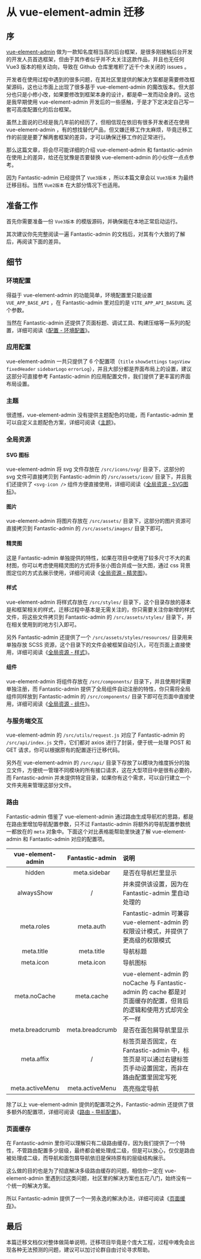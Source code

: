 # 从 vue-element-admin 迁移

## 序

[vue-element-admin](https://github.com/PanJiaChen/vue-element-admin) 做为一款知名度相当高的后台框架，是很多刚接触后台开发的开发人员首选框架，但由于其作者似乎并不太关注这款作品，并且也无任何 Vue3 版本的相关动向，导致在 Github 仓库里堆积了近千个未关闭的 issues 。

开发者在使用过程中遇到的很多问题，在其社区里提供的解决方案都是需要修改框架源码，这也让市面上出现了很多基于 vue-element-admin 的魔改版本。但大部分也只是小修小改，如果要修改到框架本身的设计，都是牵一发而动全身的。这也是我早期使用 vue-element-admin 开发后的一些感触，于是才下定决定自己写一套可高度配置化的后台框架。

虽然上面说的已经是我几年前的经历了，但相信现在依旧有很多开发者还在使用 vue-element-admin ，有的想找替代产品，但又嫌迁移工作太麻烦，毕竟迁移工作的前提是要了解两套框架的差异，才可以确保迁移工作的正常进行。

那么这篇文章，将会尽可能详细的介绍 vue-element-admin 和 fantastic-admin 在使用上的差异，给还在犹豫是否要替换 vue-element-admin 的小伙伴一点点参考。

因为 Fantastic-admin 已经提供了 `Vue3版本` ，所以本篇文章会以 `Vue3版本` 为最终迁移目标。当然 `Vue2版本` 在大部分情况下也适用。

## 准备工作

首先你需要准备一份 `Vue3版本` 的模版源码，并确保能在本地正常启动运行。

其次建议你先完整阅读一遍 Fantastic-admin 的文档后，对其有个大致的了解后，再阅读下面的差异。

## 细节

### 环境配置

得益于 vue-element-admin 的功能简单，环境配置里只能设置 `VUE_APP_BASE_API` ，在 Fantastic-admin 里对应的是 `VITE_APP_API_BASEURL` 这个参数。

当然在 Fantastic-admin 还提供了页面标题、调试工具、构建压缩等一系列的配置，详细可阅读《[配置 - 环境配置](configure.md#环境配置)》。

### 应用配置

vue-element-admin 一共只提供了 6 个配置项（`title` `showSettings` `tagsView` `fixedHeader` `sidebarLogo` `errorLog`），并且大部分都是界面布局上的设置，建议这部分可直接参考 Fantastic-admin 的应用配置文件，我们提供了更丰富的界面布局设置。

### 主题

很遗憾，vue-element-admin 没有提供主题配色的功能，而 Fantastic-admin 里可以自定义主题配色方案，详细可阅读《[主题](theme.md)》。

### 全局资源

#### SVG 图标

vue-element-admin 将 svg 文件存放在 `/src/icons/svg/` 目录下，这部分的 svg 文件可直接拷贝到 Fantastic-admin 的 `/src/assets/icon/` 目录下，并且我们还提供了 `<svg-icon />` 组件方便直接使用，详细可阅读《[全局资源 - SVG图标](global-resources.md#svg-图标)》。

#### 图片

vue-element-admin 将图片存放在 `/src/assets/` 目录下，这部分的图片资源可直接拷贝到 Fantastic-admin 的 `/src/assets/images/` 目录下即可。

#### 精灵图

这是 Fantastic-admin 单独提供的特性，如果在项目中使用了较多尺寸不大的素材图，你可以考虑使用精灵图的方式将多张小图合并成一张大图，通过 css 背景图定位的方式去展示使用，详细可阅读《[全局资源 - 精灵图](global-resources.md#精灵图)》。

#### 样式

vue-element-admin 将样式存放在 `/src/styles/` 目录下，这个目录存放的基本是和框架相关的样式，迁移过程中基本是无需关注的，你只需要关注你新增的样式文件，将这些文件拷贝到 Fantastic-admin 的 `/src/assets/styles/` 目录下，并在相关使用到的地方引入即可。

另外 Fantastic-admin 还提供了一个 `/src/assets/styles/resources/` 目录用来单独存放 SCSS 资源，这个目录下的文件会被框架自动引入，可在页面上直接使用，详细可阅读《[全局资源 - 样式](global-resources.md#样式)》。

#### 组件

vue-element-admin 将组件存放在 `/src/components/` 目录下，并且使用时需要单独注册，而 Fantastic-admin 提供了全局组件自动注册的特性，你只需将全局组件同样放到 Fantastic-admin 的 `/src/components/` 目录下即可在页面中直接使用，详细可阅读《[全局资源 - 组件](global-resources.md#组件)》。

### 与服务端交互

vue-element-admin 的 `/src/utils/request.js` 对应了 Fantastic-admin 的 `/src/api/index.js` 文件，它们都对 axios 进行了封装，便于统一处理 POST 和 GET 请求，你可以根据原有的配置逐行迁移代码。

另外在 vue-element-admin 的 `/src/api/` 目录下存放了以模块为维度拆分的独立文件，方便统一管理不同模块的所有接口请求，这在大型项目中是很有必要的，而 Fantastic-admin 并未提供特定目录，如果你有这个需求，可以自行建立一个文件夹用来管理这部分文件。

### 路由

Fantastic-admin 借鉴了 vue-element-admin 通过路由生成导航栏的思路，都是在路由里增加导航配置参数，只不过 Fantastic-admin 将额外的导航配置参数统一都放在的 `meta` 对象中。下面这个对比表格能帮助里快速了解 vue-element-admin 和 Fantastic-admin 对应的配置项。

| vue-element-admin | Fantastic-admin | 说明                                                                                                              |
| :---------------: | :-------------: | :---------------------------------------------------------------------------------------------------------------- |
|      hidden       |  meta.sidebar   | 是否在导航栏里显示                                                                                                |
|    alwaysShow     |        /        | 并未提供该设置，因为在 Fantastic-admin 里自动处理的                                                               |
|    meta.roles     |    meta.auth    | Fantastic-admin 可兼容 vue-element-admin 的权限设计模式，并提供了更高级的权限模式                                 |
|    meta.title     |   meta.title    | 导航标题                                                                                                          |
|     meta.icon     |    meta.icon    | 导航图标                                                                                                          |
|   meta.noCache    |   meta.cache    | vue-element-admin 的 noCache 与 Fantastic-admin 的 cache 都是对页面缓存的配置，但背后的逻辑和使用方式却完全不一样 |
|  meta.breadcrumb  | meta.breadcrumb | 是否在面包屑导航里显示                                                                                            |
|    meta.affix     |        /        | 标签页是否固定，在 Fantastic-admin 中，标签页是可以通过右键标签页手动设置固定，而非在路由配置里固定写死           |
|  meta.activeMenu  | meta.activeMenu | 高亮指定导航                                                                                                      |

除了以上 vue-element-admin 提供的配置项之外，Fantastic-admin 还提供了很多额外的配置项，详细可阅读《[路由 - 导航配置](router.md#导航配置)》。

### 页面缓存

在 Fantastic-admin 里你可以理解只有二级路由缓存，因为我们提供了一个特性，不管路由配置多少层级，最终都会被处理成二级，但是可以放心，仅仅是路由被处理成二级，而导航和面包屑导航依旧是保持原有的层级结构展示。

这么做的目的也是为了彻底解决多级路由缓存的问题，相信你一定在 vue-element-admin 里遇到过这类问题，社区里的解决方案也五花八门，始终没有一个统一的解决方案。

所以 Fantastic-admin 提供了一个一劳永逸的解决办法，详细可阅读《[页面缓存](keep-alive.md)》。

## 最后

本篇迁移文档仅对整体做简单说明，迁移项目毕竟是个庞大工程，过程中难免会出现各种无法预测的问题，建议可以加讨论群自由讨论寻求帮助。